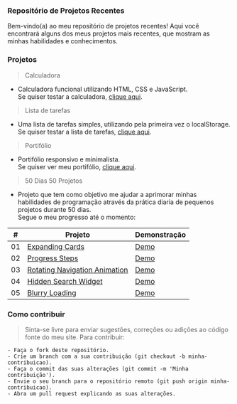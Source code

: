 ### Repositório de Projetos Recentes

Bem-vindo(a) ao meu repositório de projetos recentes! Aqui você encontrará alguns dos meus projetos mais recentes, que mostram as minhas habilidades e conhecimentos.

### Projetos

> Calculadora
- Calculadora funcional utilizando HTML, CSS e JavaScript.<br>
Se quiser testar a calculadora, [clique aqui](https://bernardomrl-calculator.netlify.app).
> Lista de tarefas
- Uma lista de tarefas simples, utilizando pela primeira vez o localStorage.<br>
Se quiser testar a lista de tarefas, [clique aqui](https://bernardomrl-todo.netlify.app).
> Portifólio
- Portifólio responsivo e minimalista.<br> 
Se quiser ver meu portifólio, [clique aqui](https://bernardomrl.netlify.app).
> 50 Dias 50 Projetos
- Projeto que tem como objetivo me ajudar a aprimorar minhas habilidades de programação através da prática diaria de pequenos projetos durante 50 dias.<br>
Segue o meu progresso até o momento: 

|  #  | Projeto                                                                                                                     | Demonstração                                                                      |
| :-: | --------------------------------------------------------------------------------------------------------------------------- | --------------------------------------------------------------------------------- |
| 01  | [Expanding Cards](https://github.com/bernardomrl/projetos/tree/main/50days50projects/01-expanding-cards)                    | [Demo](https://bernardomrl-50days50projects.netlify.app/01-expanding-cards/)            |
| 02  | [Progress Steps](https://github.com/bernardomrl/projetos/tree/main/50days50projects/02-progress-steps)                      | [Demo](https://bernardomrl-50days50projects.netlify.app/02-progress-steps/)             |
| 03  | [Rotating Navigation Animation](https://github.com/bernardomrl/projetos/tree/main/50days50projects/03-rotating-navigation)  | [Demo](https://bernardomrl-50days50projects.netlify.app/03-rotating-navigation/)|
| 04  | [Hidden Search Widget](https://github.com/bernardomrl/projetos/tree/main/50days50projects/04-hidden-search-widget)          | [Demo](https://bernardomrl-50days50projects.netlify.app/04-hidden-search-widget/)       |
| 05  | [Blurry Loading](https://github.com/bernardomrl/projetos/tree/main/50days50projects/05-blurry-loading)                      | [Demo](https://bernardomrl-50days50projects.netlify.app/05-blurry-loading/)             |

### Como contribuir
> Sinta-se livre para enviar sugestões, correções ou adições ao código fonte do meu site. Para contribuir:

    - Faça o fork deste repositório.
    - Crie um branch com a sua contribuição (git checkout -b minha-contribuicao).
    - Faça o commit das suas alterações (git commit -m 'Minha contribuição').
    - Envie o seu branch para o repositório remoto (git push origin minha-contribuicao).
    - Abra um pull request explicando as suas alterações.
